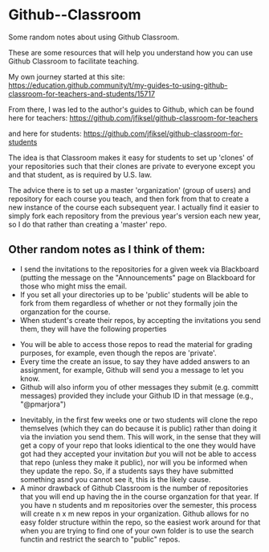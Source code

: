 # Github--Classroom

Some random notes about using Github Classroom.

These are some resources that will help you understand how you can use Github Classroom to facilitate teaching.

My own journey started at this site:
https://education.github.community/t/my-guides-to-using-github-classroom-for-teachers-and-students/15717

From there, I was led to the author's guides to Github, which can be found here for teachers:
https://github.com/jfiksel/github-classroom-for-teachers

and here for students:
https://github.com/jfiksel/github-classroom-for-students

The idea is that Classroom makes it easy for students to set up 'clones' of your repositories such that their clones are private to everyone except you and that student, as is required by U.S. law.

The advice there is to set up a master 'organization' (group of users) and repository for each course you teach, and then fork from that 
to create a new instance of the course each subsequent year. I actually find it easier to simply fork each repository from the previous year's
version each new year, so I do that rather than creating a 'master' repo.

## Other random notes as I think of them:

* I send the invitations to the repositories for a given week via Blackboard (putting the message on the "Announcements" page on Blackboard for those who might miss the email.
* If you set all your directories up to be 'public' students will be able to fork from them regardless of whether or not they formally join the organzation for the course.
* When student's create their repos, by accepting the invitations you send them, they will have the following properties
+ You will be able to access those repos to read the material for grading purposes, for example, even though the repos are 'private'.
+ Every time the create an issue, to say they have added answers to an assignment, for example, Github will send you a message to let you know.
+ Github will also inform you of other messages they submit (e.g. committ messages) provided they include your Github ID in that message (e.g., "@pmarjora")
* Inevitably, in the first few weeks one or two students will clone the repo themselves (which they can do because it is public) rather than doing it via the inviation you send them. This will work, in the sense that they will get a copy of your repo that looks idientical to the one they would have got had they accepted your invitation _but_ you will not be able to access that repo (unless they make it public), nor will you be informed when they update the repo. So, if a students says they have submitted something asnd you cannot see it, this is the likely cause.
* A minor drawback of Github Classroom is the number of repositories that you will end up having the in the course organzation for that year. If you have n students and m repositories over the semester, this process will create n x m new repos in your organization. Github allows for no easy folder structure within the repo, so the easiest work around for that when you are trying to find one of your own folder is to use the search functin and restrict the search to "public" repos. 

